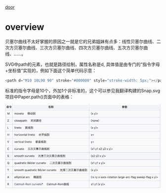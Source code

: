 [door]:https://www.zhangxinxu.com/wordpress/2014/06/deep-understand-svg-path-bezier-curves-command/
[door]

# overview
贝塞尔曲线不太好掌握的原因之一就是它的兄弟姐妹有点多：线性贝塞尔曲线、二次方贝塞尔曲线、三次方贝塞尔曲线、四次方贝塞尔曲线、五次方贝塞尔曲线、……。

SVG中path的元素，也就是路径绘制，属性名称是d, 具体值是由专门的“指令字母+坐标值”实现的，例如下面这个简单代码示意：
```js
<path d="M10 10L90 90" stroke="#000000" style="stroke-width: 5px;"></path>
```
标准的指令字母是10个，外加1个非标准的，这个可以参见我翻译构建的Snap.svg项目中Paper.path()页面中的表格：

![index](https://github.com/IamLBC/NOTE/raw/master/resource/bezier.png)

